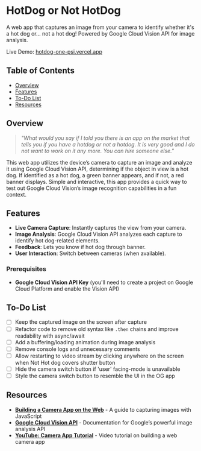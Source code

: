 # HotDog or Not HotDog

A web app that captures an image from your camera to identify whether it's a hot dog or... not a hot dog! Powered by Google Cloud Vision API for image analysis.

Live Demo: [hotdog-one-psi.vercel.app](https://hotdog-one-psi.vercel.app)

## Table of Contents
- [Overview](#overview)
- [Features](#features)
- [To-Do List](#to-do-list)
- [Resources](#resources)

## Overview

> *"What would you say if I told you there is an app on the market that tells you if you have a hotdog or not a hotdog. It is very good and I do not want to work on it any more. You can hire someone else."*

This web app utilizes the device’s camera to capture an image and analyze it using Google Cloud Vision API, determining if the object in view is a hot dog. If identified as a hot dog, a green banner appears, and if not, a red banner displays. Simple and interactive, this app provides a quick way to test out Google Cloud Vision’s image recognition capabilities in a fun context.

## Features

- **Live Camera Capture**: Instantly captures the view from your camera.
- **Image Analysis**: Google Cloud Vision API analyzes each capture to identify hot dog-related elements.
- **Feedback**: Lets you know if hot dog through banner.
- **User Interaction**: Switch between cameras (when available).


### Prerequisites

- **Google Cloud Vision API Key** (you'll need to create a project on Google Cloud Platform and enable the Vision API)


## To-Do List

- [ ] Keep the captured image on the screen after capture
- [ ] Refactor code to remove old syntax like `.then` chains and improve readability with async/await
- [ ] Add a buffering/loading animation during image analysis
- [ ] Remove console logs and unnecessary comments
- [ ] Allow restarting to video stream by clicking anywhere on the screen when Not Hot dog covers shutter button
- [ ] Hide the camera switch button if 'user' facing-mode is unavailable
- [ ] Style the camera switch button to resemble the UI in the OG app

## Resources

- **[Building a Camera App on the Web](https://www.freecodecamp.org/news/build-a-camera-app-on-the-web/)** - A guide to capturing images with JavaScript
- **[Google Cloud Vision API](https://cloud.google.com/vision)** - Documentation for Google’s powerful image analysis API
- **[YouTube: Camera App Tutorial](https://www.youtube.com/watch?v=tWwCK95X6go)** - Video tutorial on building a web camera app
